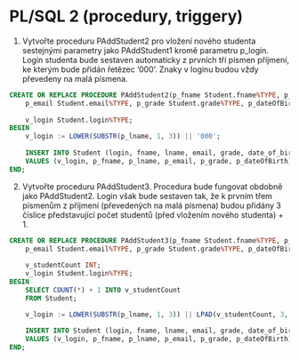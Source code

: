 # PL/SQL 2 (procedury, triggery)

1. Vytvořte proceduru PAddStudent2 pro vložení nového studenta sestejnými parametry jako PAddStudent1 kromě parametru p_login. Login studenta bude sestaven automaticky z prvních tří písmen příjmení, ke kterým bude přidán řetězec ’000’. Znaky v loginu budou vždy převedeny na malá písmena.

```sql
CREATE OR REPLACE PROCEDURE PAddStudent2(p_fname Student.fname%TYPE, p_lname Student.lname%TYPE,
    p_email Student.email%TYPE, p_grade Student.grade%TYPE, p_dateOfBirth Student.date_of_birth%TYPE) AS
    
    v_login Student.login%TYPE;
BEGIN
    v_login := LOWER(SUBSTR(p_lname, 1, 3)) || '000';
    
    INSERT INTO Student (login, fname, lname, email, grade, date_of_birth)
    VALUES (v_login, p_fname, p_lname, p_email, p_grade, p_dateOfBirth);
END;
```

2. Vytvořte proceduru PAddStudent3. Procedura bude fungovat obdobně jako PAddStudent2. Login však bude sestaven tak, že k prvním třem písmenům z příjmení (převedených na malá písmena) budou přidány 3 číslice představující počet studentů (před vložením nového studenta) + 1.

```sql
CREATE OR REPLACE PROCEDURE PAddStudent3(p_fname Student.fname%TYPE, p_lname Student.lname%TYPE,
    p_email Student.email%TYPE, p_grade Student.grade%TYPE, p_dateOfBirth Student.date_of_birth%TYPE) AS
    
    v_studentCount INT;
    v_login Student.login%TYPE;
BEGIN
    SELECT COUNT(*) + 1 INTO v_studentCount
    FROM Student;

    v_login := LOWER(SUBSTR(p_lname, 1, 3)) || LPAD(v_studentCount, 3, '0');
    
    INSERT INTO Student (login, fname, lname, email, grade, date_of_birth)
    VALUES (v_login, p_fname, p_lname, p_email, p_grade, p_dateOfBirth);
END;
```
